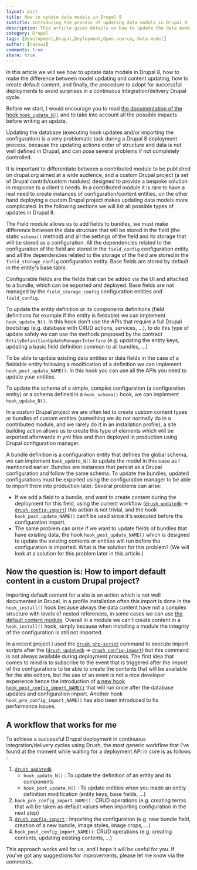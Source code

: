 ```yaml
---
layout: post
title: How to update data models in Drupal 8
subtitle: Introducing the process of updating data models in Drupal 8
description: This article gives details on how to update the data models in Drupal 8
category: Drupal
tags: [Development,Drupal,Deployment,Open source, Data model]
author: [nassaz]
comments: true
share: true
---
```


In this article we will see how to update data models in Drupal 8, how to make the difference between model updating and content updating, how to create default content, and finally, the procedure to adopt for successful deployments to avoid surprises in a continuous integration/delivery Drupal cycle.

Before we start, I would encourage you to read [the documentation of the hook `hook_update_N()`](https://api.drupal.org/api/drupal/core%21lib%21Drupal%21Core%21Extension%21module.api.php/function/hook_update_N/8.6.x) and to take into account all the possible impacts before writing an update.

Updating the database (executing hook updates and/or importing the configuration) is a very problematic task during a Drupal 8 deployment process, because the updating actions order of structure and data is not well defined in Drupal, and can pose several problems if not completely controlled.

It is important to differentiate between a contributed module to be published on drupal.org aimed at a wide audience, and a custom Drupal project (a set of Drupal contrib/custom modules) designed to provide a bespoke solution in response to a client's needs. In a contributed module it is rare to have a real need to create instances of configuration/content entities, on the other hand deploying a custom Drupal project makes updating data models more complicated. In the following sections we will list all possible types of updates in Drupal 8.


The Field module allows us to add fields to bundles, we must make difference between the data structure that will be stored in the field (the static `schema()` method) and all the settings of the field and its storage that will be stored as a configuration. All the dependencies related to the configuration of the field are stored in the `field_config` configuration entity and all the dependencies related to the storage of the field are stored in the `field_storage_config` configuration entity. Base fields are stored by default in the entity's base table.
 
 
Configurable fields are the fields that can be added via the UI and attached to a bundle, which can be exported and deployed. Base fields are not managed by the `field_storage_config` configuration entities and `field_config`.


To update the entity definition or its components definitions (field definitions for example if the entity is fieldable) we can implement `hook_update_N()`. In this hook don't use the APIs that require a full Drupal bootstrap (e.g. database with CRUD actions, services, ...), to do this type of update safely we can use the methods proposed by the contract `EntityDefinitionUpdateManagerInterface` (e.g. updating the entity keys, updating a basic field definition common to all bundles, ...)

To be able to update existing data entities or data fields in the case of a fieldable entity following a modification of a definition we can implement `hook_post_update_NAME()`. In this hook you can use all the APIs you need to update your entities.

To update the schema of a simple, complex configuration (a configuration entity) or a schema defined in a `hook_schema()` hook, we can implement `hook_update_N()`.

In a custom Drupal project we are often led to create custom content types or bundles of custom entities (something we do not normally do in a contributed module, and we rarely do it in an installation profile), a site building action allows us to create this type of elements which will be exported afterwards in yml files and then deployed in production using Drupal configuration manager.

A bundle definition is a configuration entity that defines the global schema, we can implement `hook_update_N()` to update the model in this case as I mentioned earlier. Bundles are instances that persist as a Drupal configuration and follow the same schema. To update the bundles, updated configurations must be exported using the configuration manager to be able to import them into production later. Several problems can arise:
+ If we add a field to a bundle, and want to create content during the deployment for this field, using the current workflow ([`drush updatedb`](https://drushcommands.com/drush-8x/core/updatedb/) -> [`drush config-import`](https://drushcommands.com/drush-8x/config/config-import/)) this action is not trivial, and the hook `hook_post_update_NAME()` can't be used since it's executed before the configuration import.
+ The same problem can arise if we want to update fields of bundles that have existing data, the hook `hook_post_update_NAME()` which is designed to update the existing contents or entities will run before the configuration is imported.
What is the solution for this problem? (We will look at a solution for this problem later in this article.)

## Now the question is: How to import default content in a custom Drupal project?

Importing default content for a site is an action which is not well documented in Drupal, in a profile installation often this import is done in the `hook_install()` hook because always the data content have not a complex structure with levels of nested references, in some cases we can use [the default content module](https://www.drupal.org/project/default_content). Overall in a module we can't create content in a `hook_install()` hook, simply because when installing a module the integrity of the configuration is still not imported. 

In a recent project i used the [`drush php-script`](https://drushcommands.com/drush-8x/core/php-script/) command to execute import scripts after the ([`drush updatedb`](https://drushcommands.com/drush-8x/core/updatedb/) -> [`drush config-import`](https://drushcommands.com/drush-8x/config/config-import/)) but this command is not always available during deployment process. The first idea that comes to mind is to subscribe to the event that is triggered after the import of the configurations to be able to create the contents that will be available for the site editors, but the use of an event is not a nice developer experience hence the introduction of [a new hook `hook_post_config_import_NAME()`](https://www.drupal.org/project/drupal/issues/2901418) that will run once after the database updates and configuration import.
Another hook `hook_pre_config_import_NAME()` has also been introduced to fix performance issues.

## A workflow that works for me

To achieve a successful Drupal deployment in continuous integration/delivery cycles using Drush, the most generic workflow that I've found at the moment while waiting for a deployment API in core is as follows :

1. [`drush updatedb`](https://drushcommands.com/drush-8x/core/updatedb/)
   * `hook_update_N()` : To update the definition of an entity and its components
   * `hook_post_update_N()` : To update entities when you made an entity definition modification (entity keys, base fields, ...)
2. `hook_pre_config_import_NAME()` : CRUD operations (e.g. creating terms that will be taken as default values when importing configuration in the next step)
2. [`drush config-import`](https://drushcommands.com/drush-8x/config/config-import/) : Importing the configuration (e.g. new bundle field, creation of a new bundle, image styles, image crops, ...)
3. `hook_post_config_import_NAME()`: CRUD operations (e.g. creating contents, updating existing contents, ...)

This approach works well for us, and I hope it will be useful for you. If you've got any suggestions for improvements, please let me know via the comments.
